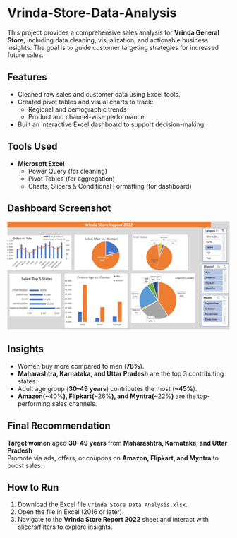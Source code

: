 # Vrinda-Store-Data-Analysis

This project provides a comprehensive sales analysis for **Vrinda General Store**, including data cleaning, visualization, and actionable business insights. The goal is to guide customer targeting strategies for increased future sales.

## Features

- Cleaned raw sales and customer data using Excel tools.
- Created pivot tables and visual charts to track:
  - Regional and demographic trends
  - Product and channel-wise performance
- Built an interactive Excel dashboard to support decision-making.

## Tools Used

- **Microsoft Excel**
  - Power Query (for cleaning)
  - Pivot Tables (for aggregation)
  - Charts, Slicers & Conditional Formatting (for dashboard)

## Dashboard Screenshot

![Dashboard](./Varinda.png)

## Insights

- Women buy more compared to men (**78%**).
- **Maharashtra, Karnataka, and Uttar Pradesh** are the top 3 contributing states.
- Adult age group (**30–49 years**) contributes the most (**~45%**).
- **Amazon(**~40%**), Flipkart(**~26%**), and Myntra(**~22%**)** are the top-performing sales channels.

## Final Recommendation

**Target women** aged **30–49 years** from **Maharashtra, Karnataka, and Uttar Pradesh**  
Promote via ads, offers, or coupons on **Amazon, Flipkart, and Myntra** to boost sales.


## How to Run

1. Download the Excel file `Vrinda Store Data Analysis.xlsx`.
2. Open the file in Excel (2016 or later).
3. Navigate to the **Vrinda Store Report 2022** sheet and interact with slicers/filters to explore insights.



